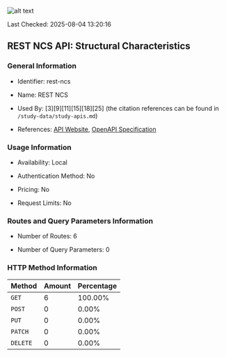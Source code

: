 ![alt text](https://img.shields.io/badge/OpenAPI_Specification-Valid-brightgreen.svg)

Last Checked: 2025-08-04 13:20:16

## REST NCS API: Structural Characteristics

### General Information

- Identifier: rest-ncs

- Name: REST NCS

- Used By: [3][9][11][15][18][25] (the citation references can be found in `/study-data/study-apis.md`)

- References: [API Website](https://github.com/WebFuzzing/EMB/tree/master/jdk_8_maven/cs/rest/artificial/ncs), [OpenAPI Specification](https://github.com/WebFuzzing/EMB/blob/master/openapi-swagger/rest-ncs.json)

### Usage Information

- Availability: Local

- Authentication Method: No

- Pricing: No

- Request Limits: No

### Routes and Query Parameters Information

- Number of Routes: 6

- Number of Query Parameters: 0

### HTTP Method Information

| Method | Amount | Percentage |
|--------|--------|------------|
| `GET` | 6 | 100.00% |
| `POST` | 0 | 0.00% |
| `PUT` | 0 | 0.00% |
| `PATCH` | 0 | 0.00% |
| `DELETE` | 0 | 0.00% |
